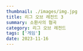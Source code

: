 ```yaml
---
thumbnail: ./images/img.jpg
title: 리그 오브 레전드 3
summary: 소환사의 협곡
category: 리그 오브 레전드
tags: ['게임']
date: 2023-11-16
---
```

